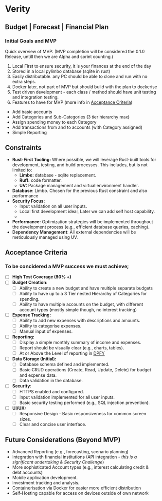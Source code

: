 # Verity

## Budget | Forecast | Financial Plan

### Initial Goals and MVP

Quick overview of MVP:
(MVP completion will be considered the 0.1.0 Release, untill then we are Alpha and sprint counting.)

1. Local First to ensure security, it is your finances at the end of the day
1. Stored in a local pylimbo database (sqlite in rust)
1. Easily distributable. any PC should be able to clone and run with no extra steps.
1. Docker later, not part of MVP but should build with the plan to dockerise
1. Test driven development - each class / method should have unit testing and integration testing.
1. Features to have for MVP (more info in [Acceptance Criteria](#Acceptance-Criteria))
  - Add basic accounts
  - Add Categories and Sub-Categories (3 tier hierarchy max)
  - Assign spending money to each Category
  - Add transactions from and to accounts (with Category assigned)
  - Simple Reporting

## Constraints

* **Rust-First Tooling:**  Where possible, we will leverage Rust-built tools for development, testing, and build processes.  This includes, but is not limited to:
  * **Limbo:** database - sqlite replacement.
  * **Ruff:**  code formatter.
  * **UV:**  Package management and virtual environment handler.
* **Database:** Limbo. Chosen for the previous Rust constraint and also performance
* **Security Focus:**
  * Input validation on all user inputs.
  * Local first development ideal, Later we can add self host capability.
  *
* **Performance:**  Optimization strategies will be implemented throughout the development process (e.g., efficient database queries, caching).
* **Dependency Management:** All external dependencies will be meticulously managed using UV.

## Acceptance Criteria

### To be concidered a MVP success we must achieve;

* [ ] **High Test Coverage (80% +)**
* [ ] **Budget Creation:**
  * [ ] Ability to create a new budget and have multiple separate budgets
  * [ ] Ability to have up to a 3 Tier nested Hierarchy of Categories for spending.
  * [ ] Ability to have multiple accounts on the budget, with different account types (mostly simple though, no interest tracking)
* [ ] **Expense Tracking:**
  * [ ] Ability to add new expenses with descriptions and amounts.
  * [ ] Ability to categorise expenses.
  * [ ] Manual input of expenses.
* [ ] **Reporting:**
  * [ ] Display a simple monthly summary of income and expenses.
  * [ ] Report should be visually clear (e.g., charts, tables).
  * [ ] At or Above the Level of reporting in [DPFY](https://github.com/Jake-Pullen/data_pipeline_for_YNAB/)
* [ ] **Data Storage (Initial):**
  * [ ] Database schema defined and implemented.
  * [ ] Basic CRUD operations (Create, Read, Update, Delete) for budget and expense data.
  * [ ] Data validation in the database.
* [ ] **Security:**
  * [ ] HTTPS enabled and configured.
  * [ ] Input validation implemented for all user inputs.
  * [ ] Basic security testing performed (e.g., SQL injection prevention).
* [ ] **UI/UX:**
  * [ ] Responsive Design - Basic responsiveness for common screen sizes.
  * [ ] Clear and concise user interface.

## Future Considerations (Beyond MVP)

* Advanced Reporting (e.g., forecasting, scenario planning)
* Integration with financial institutions (API integration - *this is a significant undertaking & Security Challenge*)
* More sophisticated Account types (e.g., interest calculating credit & debt accounts)
* Mobile application development.
* Investment tracking and analysis.
* Containerisation via Docker for easier more efficient distribution
* Self-Hosting capable for access on devices outside of own network
